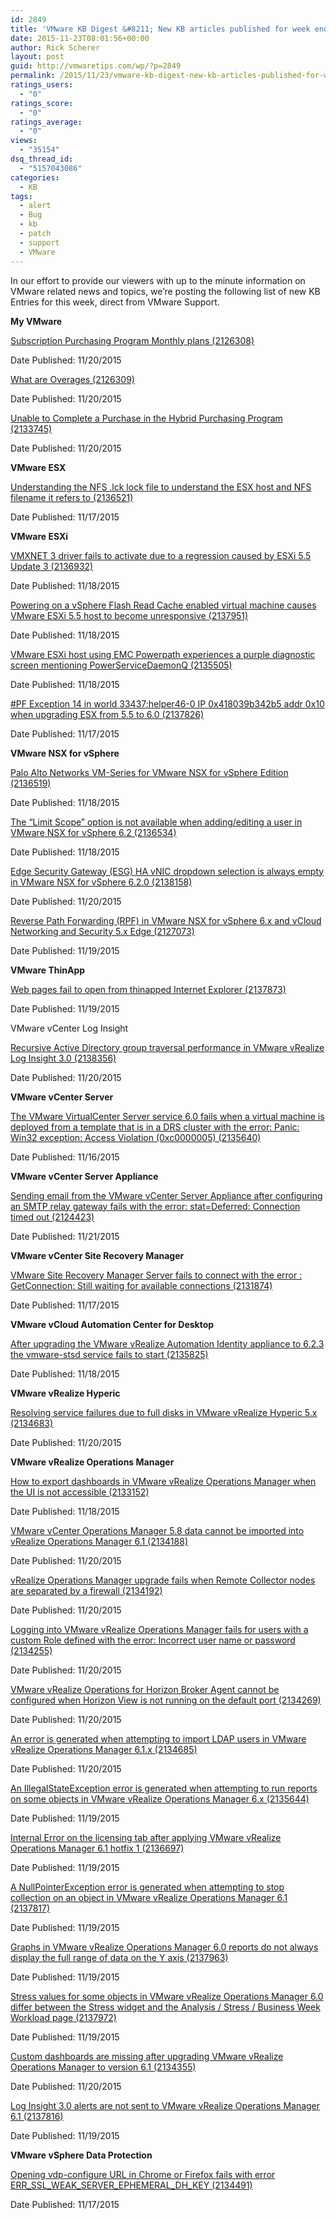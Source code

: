 ```yaml
---
id: 2849
title: 'VMware KB Digest &#8211; New KB articles published for week ending 11/21/15'
date: 2015-11-23T08:01:56+00:00
author: Rick Scherer
layout: post
guid: http://vmwaretips.com/wp/?p=2849
permalink: /2015/11/23/vmware-kb-digest-new-kb-articles-published-for-week-ending-112115/
ratings_users:
  - "0"
ratings_score:
  - "0"
ratings_average:
  - "0"
views:
  - "35154"
dsq_thread_id:
  - "5157043086"
categories:
  - KB
tags:
  - alert
  - Bug
  - kb
  - patch
  - support
  - VMware
---
```

In our effort to provide our viewers with up to the minute information on VMware related news and topics, we&#8217;re posting the following list of new KB Entries for this week, direct from VMware Support.

<!--more-->

**My VMware**
  
[Subscription Purchasing Program Monthly plans (2126308)](http://vmw.re/1SVQM1k)
  
Date Published: 11/20/2015
  
[What are Overages (2126309)](http://vmw.re/1PVrwZR)
  
Date Published: 11/20/2015
  
[Unable to Complete a Purchase in the Hybrid Purchasing Program (2133745)](http://vmw.re/1SVQOGr)
  
Date Published: 11/20/2015

**VMware ESX**
  
[Understanding the NFS .lck lock file to understand the ESX host and NFS filename it refers to (2136521)](http://vmw.re/1PVrwZS)
  
Date Published: 11/17/2015

**VMware ESXi**
  
[VMXNET 3 driver fails to activate due to a regression caused by ESXi 5.5 Update 3 (2136932)](http://vmw.re/1SVQM1n)
  
Date Published: 11/18/2015
  
[Powering on a vSphere Flash Read Cache enabled virtual machine causes VMware ESXi 5.5 host to become unresponsive (2137951)](http://vmw.re/1PVryRp)
  
Date Published: 11/18/2015
  
[VMware ESXi host using EMC Powerpath experiences a purple diagnostic screen mentioning PowerServiceDaemonQ (2135505)](http://vmw.re/1SVQM1o)
  
Date Published: 11/18/2015
  
[#PF Exception 14 in world 33437:helper46-0 IP 0x418039b342b5 addr 0x10 when upgrading ESX from 5.5 to 6.0 (2137826)](http://vmw.re/1PVryRq)
  
Date Published: 11/17/2015

**VMware NSX for vSphere**
  
[Palo Alto Networks VM-Series for VMware NSX for vSphere Edition (2136519)](http://vmw.re/1SVQM1p)
  
Date Published: 11/18/2015
  
[The “Limit Scope” option is not available when adding/editing a user in VMware NSX for vSphere 6.2 (2136534)](http://vmw.re/1PVryRr)
  
Date Published: 11/18/2015
  
[Edge Security Gateway (ESG) HA vNIC dropdown selection is always empty in VMware NSX for vSphere 6.2.0 (2138158)](http://vmw.re/1SVQM1q)
  
Date Published: 11/20/2015
  
[Reverse Path Forwarding (RPF) in VMware NSX for vSphere 6.x and vCloud Networking and Security 5.x Edge (2127073)](http://vmw.re/1PVrwZV)
  
Date Published: 11/19/2015

**VMware ThinApp**
  
[Web pages fail to open from thinapped Internet Explorer (2137873)](http://vmw.re/1SVQOGu)
  
Date Published: 11/19/2015
  
VMware vCenter Log Insight
  
[Recursive Active Directory group traversal performance in VMware vRealize Log Insight 3.0 (2138356)](http://vmw.re/1PVrxg8)
  
Date Published: 11/20/2015

**VMware vCenter Server**
  
[The VMware VirtualCenter Server service 6.0 fails when a virtual machine is deployed from a template that is in a DRS cluster with the error: Panic: Win32 exception: Access Violation (0xc0000005) (2135640)](http://vmw.re/1SVQOGw)
  
Date Published: 11/16/2015

**VMware vCenter Server Appliance**
  
[Sending email from the VMware vCenter Server Appliance after configuring an SMTP relay gateway fails with the error: stat=Deferred: Connection timed out (2124423)](http://vmw.re/1PVryRs)
  
Date Published: 11/21/2015

**VMware vCenter Site Recovery Manager**
  
[VMware Site Recovery Manager Server fails to connect with the error : GetConnection: Still waiting for available connections (2131874)](http://vmw.re/1SVQOGx)
  
Date Published: 11/17/2015

**VMware vCloud Automation Center for Desktop**
  
[After upgrading the VMware vRealize Automation Identity appliance to 6.2.3 the vmware-stsd service fails to start (2135825)](http://vmw.re/1PVryRt)
  
Date Published: 11/18/2015

**VMware vRealize Hyperic**
  
[Resolving service failures due to full disks in VMware vRealize Hyperic 5.x (2134683)](http://vmw.re/1SVQOGy)
  
Date Published: 11/20/2015

**VMware vRealize Operations Manager**
  
[How to export dashboards in VMware vRealize Operations Manager when the UI is not accessible (2133152)](http://vmw.re/1PVryRu)
  
Date Published: 11/18/2015
  
[VMware vCenter Operations Manager 5.8 data cannot be imported into vRealize Operations Manager 6.1 (2134188)](http://vmw.re/1PVrxg9)
  
Date Published: 11/20/2015
  
[vRealize Operations Manager upgrade fails when Remote Collector nodes are separated by a firewall (2134192)](http://vmw.re/1SVQOGA)
  
Date Published: 11/20/2015
  
[Logging into VMware vRealize Operations Manager fails for users with a custom Role defined with the error: Incorrect user name or password (2134255)](http://vmw.re/1PVrxgc)
  
Date Published: 11/20/2015
  
[VMware vRealize Operations for Horizon Broker Agent cannot be configured when Horizon View is not running on the default port (2134269)](http://vmw.re/1SVQMhK)
  
Date Published: 11/20/2015
  
[An error is generated when attempting to import LDAP users in VMware vRealize Operations Manager 6.1.x (2134685)](http://vmw.re/1PVryRx)
  
Date Published: 11/20/2015
  
[An IllegalStateException error is generated when attempting to run reports on some objects in VMware vRealize Operations Manager 6.x (2135644)](http://vmw.re/1SVQOWQ)
  
Date Published: 11/19/2015
  
[Internal Error on the licensing tab after applying VMware vRealize Operations Manager 6.1 hotfix 1 (2136697)](http://vmw.re/1PVrz7M)
  
Date Published: 11/19/2015
  
[A NullPointerException error is generated when attempting to stop collection on an object in VMware vRealize Operations Manager 6.1 (2137817)](http://vmw.re/1SVQOWT)
  
Date Published: 11/19/2015
  
[Graphs in VMware vRealize Operations Manager 6.0 reports do not always display the full range of data on the Y axis (2137963)](http://vmw.re/1PVrxgh)
  
Date Published: 11/19/2015
  
[Stress values for some objects in VMware vRealize Operations Manager 6.0 differ between the Stress widget and the Analysis / Stress / Business Week Workload page (2137972)](http://vmw.re/1SVQOWV)
  
Date Published: 11/19/2015
  
[Custom dashboards are missing after upgrading VMware vRealize Operations Manager to version 6.1 (2134355)](http://vmw.re/1PVrxgi)
  
Date Published: 11/20/2015
  
[Log Insight 3.0 alerts are not sent to VMware vRealize Operations Manager 6.1 (2137816)](http://vmw.re/1SVQMhN)
  
Date Published: 11/19/2015

**VMware vSphere Data Protection**
  
[Opening vdp-configure URL in Chrome or Firefox fails with error ERR\_SSL\_WEAK\_SERVER\_EPHEMERAL\_DH\_KEY (2134491)](http://vmw.re/1SVQMhS)
  
Date Published: 11/17/2015